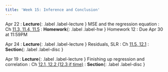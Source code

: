 ```yaml
---
title: 'Week 15: Inference and Conclusion'
---
```


Apr 22
: **Lecture**{: .label .label-lecture } MSE and the regression equation
    : Ch [11.3, 11.4, 11.5](http://stat88.org/textbook/content/Chapter_11/03_Least_Squares_Linear_Regression.html)
: **Homework**{: .label .label-hw } Homework 12
    : Due Apr 30 at 11:59PM

Apr 24
: **Lecture**{: .label .label-lecture } Residuals, SLR
    : Ch [11.5, 12.1](http://stat88.org/textbook/content/Chapter_11/05_The_Error_in_Regression.html)
: **Section**{: .label .label-disc }

Apr 19
: **Lecture**{: .label .label-lecture } Finishing up regression and correlation
    : Ch [12.1, 12.2 (12.3 if time)](http://stat88.org/textbook/content/Chapter_12/01_The_Simple_Linear_Regression_Model.html)
: **Section**{: .label .label-disc }
